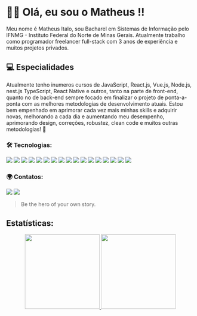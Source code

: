  # 👋🏻 Olá, eu sou o Matheus !! 

Meu nome é Matheus Italo, sou Bacharel em Sistemas de Informação pelo IFNMG - Instituto Federal do Norte de Minas Gerais. Atualmente trabalho como programador freelancer full-stack com 3 anos de experiência e muitos projetos privados.
  ## 💻 Especialidades
<p>Atualmente tenho inumeros cursos de JavaScript, React.js, Vue.js, Node.js, nest.js TypeScript, React Native e outros, tanto na parte de front-end, quanto no de back-end sempre focado em finalizar o projeto de ponta-a-ponta com as melhores metodologias de desenvolvimento atuais. Estou bem empenhado em aprimorar cada vez mais minhas skills e adquirir novas, melhorando a cada dia e aumentando meu desempenho, aprimorando design, correções, robustez, clean code e muitos outras metodologias! 🤖</p>


<link rel="stylesheet" href="https://cdn.jsdelivr.net/gh/devicons/devicon@v2.15.1/devicon.min.css">
      
### 🛠 Tecnologias:
  <div>
  <img src="https://img.shields.io/badge/Javascript-20232A?style=for-the-badge&logo=javascript">
  <img src="https://img.shields.io/badge/react-%2320232a.svg?style=for-the-badge&logo=react&logoColor=%2361DAFB">
  <img src="https://img.shields.io/badge/TypeScript-007ACC?style=for-the-badge&logo=typescript&logoColor=white">
  <img src="https://img.shields.io/badge/node.js-6DA55F?style=for-the-badge&logo=node.js&logoColor=white">
  <img src="https://img.shields.io/badge/HTML5-E34F26?style=for-the-badge&logo=html5&logoColor=white">
  <img src="https://img.shields.io/badge/react_native-%2320232a.svg?style=for-the-badge&logo=react&logoColor=%2361DAFB">
   <img src="https://img.shields.io/badge/nestjs-%23E0234E.svg?style=for-the-badge&logo=nestjs&logoColor=white">
  <img src="https://img.shields.io/badge/tailwindcss-%2338B2AC.svg?style=for-the-badge&logo=tailwind-css&logoColor=white">
    <img src="https://img.shields.io/badge/vuejs-%2335495e.svg?style=for-the-badge&logo=vuedotjs&logoColor=%234FC08D">
   <img src="https://img.shields.io/badge/laravel-%23FF2D20.svg?style=for-the-badge&logo=laravel&logoColor=white">
   <img src="https://img.shields.io/badge/figma-%23F24E1E.svg?style=for-the-badge&logo=figma&logoColor=white">
   <img src="https://img.shields.io/badge/Insomnia-black?style=for-the-badge&logo=insomnia&logoColor=5849BE">
  <img src="https://img.shields.io/badge/mysql-%2300ff.svg?style=for-the-badge&logo=mysql&logoColor=white">   
   <img src="https://img.shields.io/badge/Firebase-039BE5?style=for-the-badge&logo=Firebase&logoColor=white">
   <img src="https://img.shields.io/badge/MongoDB-%234ea94b.svg?style=for-the-badge&logo=mongodb&logoColor=white">
    <img src="https://img.shields.io/badge/git-%23F05033.svg?style=for-the-badge&logo=git&logoColor=white">
<img src="https://img.shields.io/badge/postgres-%23316192.svg?style=for-the-badge&logo=postgresql&logoColor=white">
     
  </div>
  

### 🌍 Contatos:
<div>
<a href="https://www.instagram.com/math.italo/" target="_blank"><img src="https://img.shields.io/badge/-Instagram-%23E4405F?style=for-the-badge&logo=instagram&logoColor=white" target="_blank"></a>
<a href="https://www.linkedin.com/in/matheus-italo-7ab09b243/" target="_blank"><img src="https://img.shields.io/badge/-LinkedIn-%230077B5?style=for-the-badge&logo=linkedin&logoColor=white" target="_blank"></a>   
</div>

> Be the hero of your own story.

## Estatísticas:
<div align="center">
<a href="https://github.com/Haigan">
      <img height="200em" src="https://github-readme-stats.vercel.app/api?username=Haigan&show_icons=true&theme=dracula&include_all_commits=true&count_private=true"/>
<img height="200em" src="https://github-readme-stats.vercel.app/api/top-langs/?username=Haigan&layout=compact&langs_count=7&theme=dracula"/>
</div>
 


 











       
